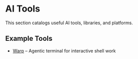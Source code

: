 # AI Tools

This section catalogs useful AI tools, libraries, and platforms.

## Example Tools
- [Warp](https://www.warp.dev/) – Agentic terminal for interactive shell work
